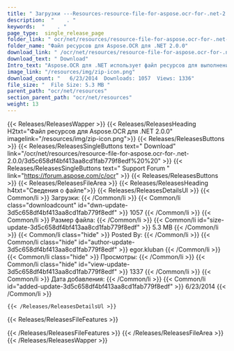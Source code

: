 ```yaml
---
title: " Загрузки ---Resources-resource-file-for-aspose.ocr-for-.net-2.0.0 . "
description:  "    . " 
keywords:  "    . " 
page_type:  single_release_page
folder_link: " ocr/net/resources/resource-file-for-aspose.ocr-for-.net-2.0.0/"
folder_name: "Файл ресурсов для Aspose.OCR для .NET 2.0.0"
download_link: " /ocr/net/resources/resource-file-for-aspose.ocr-for-.net-2.0.0/3d5c658df4bf413aa8cd1fab779f8edf"
download_text: " Download"
Intro_text: "Aspose.OCR для .NET использует файл ресурсов для выполнения операций OCR в отношении i..."
image_link: "/resources/img/zip-icon.png"
download_count: "   6/23/2014  Downloads: 1057  Views: 1336"
file_size: "  File Size: 5.3 MB "
parent_path: "ocr/net/resources"
section_parent_path: "ocr/net/resources"
weight: 13
---
```


{{< Releases/ReleasesWapper >}}
  {{< Releases/ReleasesHeading H2txt="Файл ресурсов для Aspose.OCR для .NET 2.0.0" imagelink="/resources/img/zip-icon.png">}}
  {{< Releases/ReleasesButtons >}}
    {{< Releases/ReleasesSingleButtons text=" Download" link="/ocr/net/resources/resource-file-for-aspose.ocr-for-.net-2.0.0/3d5c658df4bf413aa8cd1fab779f8edf%20%20" >}}
    {{< Releases/ReleasesSingleButtons text=" Support Forum " link="https://forum.aspose.com/c/ocr" >}}
  {{< Releases/ReleasesButtons >}}
  {{< Releases/ReleasesFileArea >}}
    {{< Releases/ReleasesHeading h4txt="Сведения о файле">}}
    {{< Releases/ReleasesDetailsUl >}}
            {{< Common/li >}} Загрузки: {{< /Common/li >}}
      {{< Common/li class="downloadcount" id="dwn-update-3d5c658df4bf413aa8cd1fab779f8edf" >}} 1057 {{< /Common/li >}}
      {{< Common/li >}} Размер файла: {{< /Common/li >}}
      {{< Common/li id="size-update-3d5c658df4bf413aa8cd1fab779f8edf" >}} 5.3 MB {{< /Common/li >}} 
      {{< Common/li  class="hide" >}} Posted By: {{< /Common/li >}} 
      {{< Common/li class="hide" id="author-update-3d5c658df4bf413aa8cd1fab779f8edf" >}} egor.kluban {{< /Common/li >}}
      {{< Common/li class="hide" >}} Просмотры: {{< /Common/li >}}
      {{< Common/li class="hide" id="view-update-3d5c658df4bf413aa8cd1fab779f8edf" >}} 1337 {{< /Common/li >}}
      {{< Common/li >}} Дата добавления: {{< /Common/li >}}
      {{< Common/li id="added-update-3d5c658df4bf413aa8cd1fab779f8edf" >}} 6/23/2014 {{< /Common/li >}} 

    {{< /Releases/ReleasesDetailsUl >}}

  {{< Releases/ReleasesFileFeatures >}}
      
  {{< /Releases/ReleasesFileFeatures >}}
 {{< /Releases/ReleasesFileArea >}}
{{< /Releases/ReleasesWapper >}}



